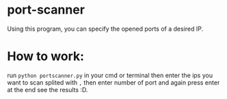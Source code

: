 # port-scanner
Using this program, you can specify the opened ports of a desired IP.
# How to work:
run `python portscanner.py` in your cmd or terminal 
then enter the ips you want to scan splited with `,` then enter number of port and again press enter at the end see the results :D.
